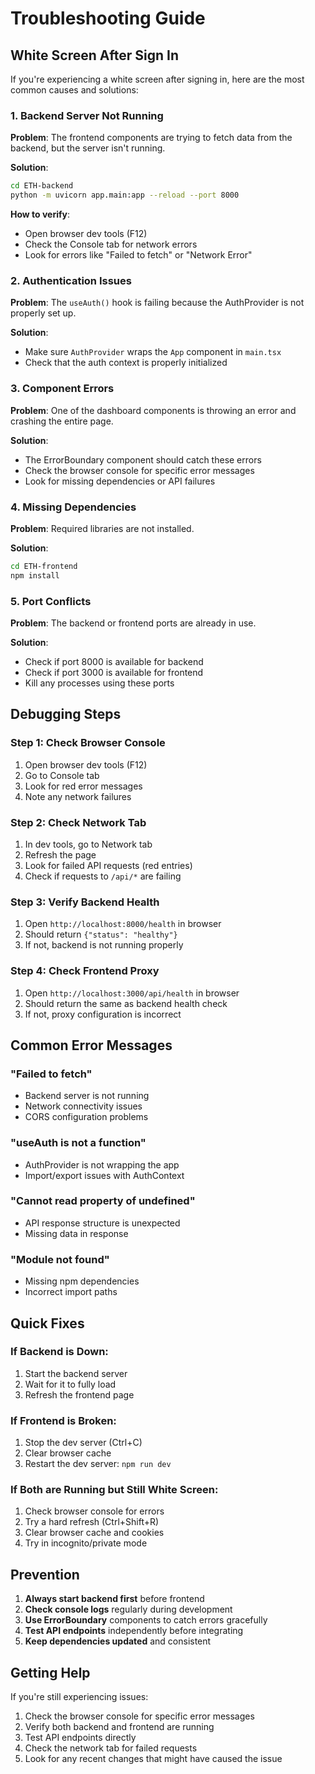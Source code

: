 # Troubleshooting Guide

## White Screen After Sign In

If you're experiencing a white screen after signing in, here are the most common causes and solutions:

### 1. Backend Server Not Running
**Problem**: The frontend components are trying to fetch data from the backend, but the server isn't running.

**Solution**: 
```bash
cd ETH-backend
python -m uvicorn app.main:app --reload --port 8000
```

**How to verify**: 
- Open browser dev tools (F12)
- Check the Console tab for network errors
- Look for errors like "Failed to fetch" or "Network Error"

### 2. Authentication Issues
**Problem**: The `useAuth()` hook is failing because the AuthProvider is not properly set up.

**Solution**: 
- Make sure `AuthProvider` wraps the `App` component in `main.tsx`
- Check that the auth context is properly initialized

### 3. Component Errors
**Problem**: One of the dashboard components is throwing an error and crashing the entire page.

**Solution**: 
- The ErrorBoundary component should catch these errors
- Check the browser console for specific error messages
- Look for missing dependencies or API failures

### 4. Missing Dependencies
**Problem**: Required libraries are not installed.

**Solution**: 
```bash
cd ETH-frontend
npm install
```

### 5. Port Conflicts
**Problem**: The backend or frontend ports are already in use.

**Solution**: 
- Check if port 8000 is available for backend
- Check if port 3000 is available for frontend
- Kill any processes using these ports

## Debugging Steps

### Step 1: Check Browser Console
1. Open browser dev tools (F12)
2. Go to Console tab
3. Look for red error messages
4. Note any network failures

### Step 2: Check Network Tab
1. In dev tools, go to Network tab
2. Refresh the page
3. Look for failed API requests (red entries)
4. Check if requests to `/api/*` are failing

### Step 3: Verify Backend Health
1. Open `http://localhost:8000/health` in browser
2. Should return `{"status": "healthy"}`
3. If not, backend is not running properly

### Step 4: Check Frontend Proxy
1. Open `http://localhost:3000/api/health` in browser
2. Should return the same as backend health check
3. If not, proxy configuration is incorrect

## Common Error Messages

### "Failed to fetch"
- Backend server is not running
- Network connectivity issues
- CORS configuration problems

### "useAuth is not a function"
- AuthProvider is not wrapping the app
- Import/export issues with AuthContext

### "Cannot read property of undefined"
- API response structure is unexpected
- Missing data in response

### "Module not found"
- Missing npm dependencies
- Incorrect import paths

## Quick Fixes

### If Backend is Down:
1. Start the backend server
2. Wait for it to fully load
3. Refresh the frontend page

### If Frontend is Broken:
1. Stop the dev server (Ctrl+C)
2. Clear browser cache
3. Restart the dev server: `npm run dev`

### If Both are Running but Still White Screen:
1. Check browser console for errors
2. Try a hard refresh (Ctrl+Shift+R)
3. Clear browser cache and cookies
4. Try in incognito/private mode

## Prevention

1. **Always start backend first** before frontend
2. **Check console logs** regularly during development
3. **Use ErrorBoundary** components to catch errors gracefully
4. **Test API endpoints** independently before integrating
5. **Keep dependencies updated** and consistent

## Getting Help

If you're still experiencing issues:

1. Check the browser console for specific error messages
2. Verify both backend and frontend are running
3. Test API endpoints directly
4. Check the network tab for failed requests
5. Look for any recent changes that might have caused the issue 